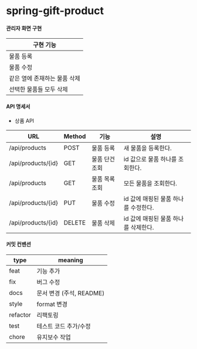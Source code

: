 # spring-gift-product


#### 관리자 화면 구현

| 구현 기능            |
|------------------|
| 물품 등록            |
| 물품 수정            |
| 같은 열에 존재하는 물품 삭제 |
| 선택한 물품들 모두 삭제    |

#### API 명세서

- 상품 API

| URL | Method | 기능 | 설명                   |
|--------------|--------|-----------|----------------------|
| /api/products | POST   |  물품 등록 | 새 물품을 등록한다.          |
| /api/products/{id} | GET    | 물품 단건 조회 | id 값으로 물품 하나를 조회한다.  |
| /api/products | GET    |  물품 목록 조회 | 모든 물품을 조회한다. |
| /api/products/{id} | PUT    | 물품 수정 | id 값에 매핑된 물품 하나를 수정한다. |
| /api/products/{id} | DELETE | 물품 삭제 | id 값에 매핑된 물품 하나를 삭제한다. |


#### 커밋 컨벤션


| type | meaning            |
| ----- |--------------------|
| feat | 기능 추가              |
| fix | 버그 수정              |
| docs | 문서 변경 (주석, README) |
| style | format 변경          |
| refactor | 리팩토링               |
| test | 테스트 코드 추가/수정       |
| chore | 유지보수 작업            |